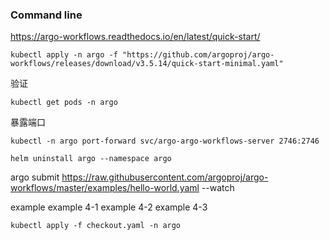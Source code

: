 ### Command line
https://argo-workflows.readthedocs.io/en/latest/quick-start/

```
kubectl apply -n argo -f "https://github.com/argoproj/argo-workflows/releases/download/v3.5.14/quick-start-minimal.yaml"
```

验证
```
kubectl get pods -n argo
```
暴露端口
```
kubectl -n argo port-forward svc/argo-argo-workflows-server 2746:2746
```

```
helm uninstall argo --namespace argo
```

argo submit https://raw.githubusercontent.com/argoproj/argo-workflows/master/examples/hello-world.yaml --watch

example
example 4-1
example 4-2
example 4-3
```
kubectl apply -f checkout.yaml -n argo
```